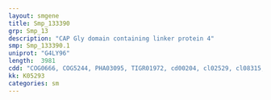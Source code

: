 ```yaml
---
layout: smgene
title: Smp_133390
grp: Smp_13
description: "CAP Gly domain containing linker protein 4"
smp: Smp_133390.1
uniprot: "G4LY96"
length:  3981
cdd: "COG0666, COG5244, PHA03095, TIGR01972, cd00204, cl02529, cl08315, cl21590, pfam00023, pfam01302, pfam06728, pfam12796, smart01052"
kk: K05293
categories: sm
---
```

